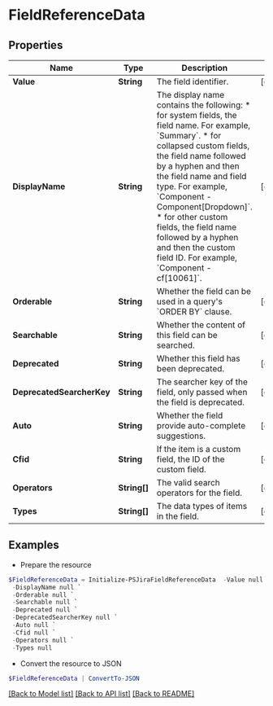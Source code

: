 # FieldReferenceData
## Properties

Name | Type | Description | Notes
------------ | ------------- | ------------- | -------------
**Value** | **String** | The field identifier. | [optional] 
**DisplayName** | **String** | The display name contains the following:   *  for system fields, the field name. For example, &#x60;Summary&#x60;.  *  for collapsed custom fields, the field name followed by a hyphen and then the field name and field type. For example, &#x60;Component - Component[Dropdown]&#x60;.  *  for other custom fields, the field name followed by a hyphen and then the custom field ID. For example, &#x60;Component - cf[10061]&#x60;. | [optional] 
**Orderable** | **String** | Whether the field can be used in a query&#39;s &#x60;ORDER BY&#x60; clause. | [optional] 
**Searchable** | **String** | Whether the content of this field can be searched. | [optional] 
**Deprecated** | **String** | Whether this field has been deprecated. | [optional] 
**DeprecatedSearcherKey** | **String** | The searcher key of the field, only passed when the field is deprecated. | [optional] 
**Auto** | **String** | Whether the field provide auto-complete suggestions. | [optional] 
**Cfid** | **String** | If the item is a custom field, the ID of the custom field. | [optional] 
**Operators** | **String[]** | The valid search operators for the field. | [optional] 
**Types** | **String[]** | The data types of items in the field. | [optional] 

## Examples

- Prepare the resource
```powershell
$FieldReferenceData = Initialize-PSJiraFieldReferenceData  -Value null `
 -DisplayName null `
 -Orderable null `
 -Searchable null `
 -Deprecated null `
 -DeprecatedSearcherKey null `
 -Auto null `
 -Cfid null `
 -Operators null `
 -Types null
```

- Convert the resource to JSON
```powershell
$FieldReferenceData | ConvertTo-JSON
```

[[Back to Model list]](../README.md#documentation-for-models) [[Back to API list]](../README.md#documentation-for-api-endpoints) [[Back to README]](../README.md)

